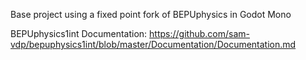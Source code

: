  Base project using a fixed point fork of BEPUphysics in Godot Mono

BEPUphysics1int Documentation: https://github.com/sam-vdp/bepuphysics1int/blob/master/Documentation/Documentation.md
